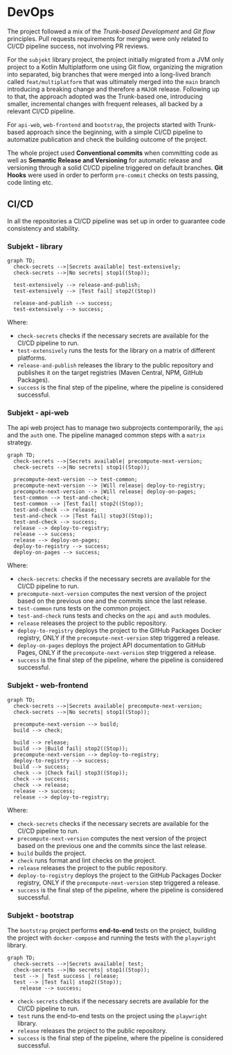 # DevOps

The project followed a mix of the *Trunk-based Development* and *Git flow* principles. Pull requests requirements for
merging were only related to CI/CD pipeline success, not involving PR reviews.

For the `subjekt` library project, the project initially migrated from a JVM only project to a Kotlin Multiplatform
one using Git flow, organizing the migration into separated, big branches that were merged into a long-lived branch
called `feat/multiplatform` that was ultimately merged into the `main` branch introducing a breaking change and
therefore a `MAJOR` release. Following up to that, the approach adopted was the Trunk-based one, introducing smaller,
incremental changes with frequent releases, all backed by a relevant CI/CD pipeline.

For `api-web`, `web-frontend` and `bootstrap`, the projects started with Trunk-based approach since the beginning, with a
simple CI/CD pipeline to automatize publication and check the building outcome of the project. 

The whole project used **Conventional commits** when committing code as well as **Semantic Release and Versioning** for
automatic release and versioning through a solid CI/CD pipeline triggered on default branches. **Git Hooks** were used
in order to perform `pre-commit` checks on tests passing, code linting etc.

## CI/CD

In all the repositories a CI/CD pipeline was set up in order to guarantee code consistency and stability. 

### Subjekt - library

```mermaid
graph TD;
  check-secrets -->|Secrets available| test-extensively;
  check-secrets -->|No secrets| stop1((Stop));
  
  test-extensively --> release-and-publish;
  test-extensively --> |Test fail| stop2((Stop))
  
  release-and-publish --> success;
  test-extensively --> success;
```

Where: 
- `check-secrets` checks if the necessary secrets are available for the CI/CD pipeline to run.
- `test-extensively` runs the tests for the library on a matrix of different platforms.
- `release-and-publish` releases the library to the public repository and publishes it on the target registries (Maven 
Central, NPM, GitHub Packages).
- `success` is the final step of the pipeline, where the pipeline is considered successful.

### Subjekt - api-web

The api web project has to manage two subprojects contemporarily, the `api` and the `auth` one. The pipeline managed 
common steps with a `matrix` strategy.

```mermaid
graph TD;
  check-secrets -->|Secrets available| precompute-next-version;
  check-secrets -->|No secrets| stop1((Stop));

  precompute-next-version --> test-common;
  precompute-next-version --> |Will release| deploy-to-registry;
  precompute-next-version --> |Will release| deploy-on-pages;
  test-common --> test-and-check;
  test-common --> |Test fail| stop2((Stop));
  test-and-check --> release;
  test-and-check --> |Test fail| stop3((Stop));  
  test-and-check --> success;
  release --> deploy-to-registry;
  release --> success;
  release --> deploy-on-pages;
  deploy-to-registry --> success;
  deploy-on-pages --> success;
```
Where:
- `check-secrets`: checks if the necessary secrets are available for the CI/CD pipeline to run.
- `precompute-next-version` computes the next version of the project based on the previous one and the commits since 
the last release.
- `test-common` runs tests on the common project.
- `test-and-check` runs tests and checks on the `api` and `auth` modules.
- `release` releases the project to the public repository.
- `deploy-to-registry` deploys the project to the GitHub Packages Docker registry, ONLY if the `precompute-next-version`
  step triggered a release.
- `deploy-on-pages` deploys the project API documentation to GitHub Pages, ONLY if the `precompute-next-version` step 
triggered a release.
- `success` is the final step of the pipeline, where the pipeline is considered successful.

### Subjekt - web-frontend

```mermaid
graph TD;
  check-secrets -->|Secrets available| precompute-next-version;
  check-secrets -->|No secrets| stop1((Stop));
  
  precompute-next-version --> build;
  build --> check;
  
  build --> release;
  build --> |Build fail| stop2((Stop));
  precompute-next-version --> deploy-to-registry;
  deploy-to-registry --> success;
  build --> success;
  check --> |Check fail| stop3((Stop));
  check --> success;
  check --> release;
  release --> success;
  release --> deploy-to-registry;
```

Where:
- `check-secrets` checks if the necessary secrets are available for the CI/CD pipeline to run.
- `precompute-next-version` computes the next version of the project based on the previous one and the commits since the
last release.
- `build` builds the project.
- `check` runs format and lint checks on the project.
- `release` releases the project to the public repository.
- `deploy-to-registry` deploys the project to the GitHub Packages Docker registry, ONLY if the `precompute-next-version`
step triggered a release.
- `success` is the final step of the pipeline, where the pipeline is considered successful.

### Subjekt - bootstrap

The `bootstrap` project performs **end-to-end** tests on the project, building the project with `docker-compose` and 
running the tests with the `playwright` library.

```mermaid
graph TD;
  check-secrets -->|Secrets available| test;
  check-secrets -->|No secrets| stop1((Stop));
  test --> | Test success | release;
  test --> |Test fail| stop2((Stop));
    release --> success;
```

- `check-secrets` checks if the necessary secrets are available for the CI/CD pipeline to run.
- `test` runs the end-to-end tests on the project using the `playwright` library.
- `release` releases the project to the public repository.
- `success` is the final step of the pipeline, where the pipeline is considered successful.
